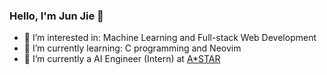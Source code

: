 ### Hello, I'm Jun Jie 👋
- 💬 I’m interested in: Machine Learning and Full-stack Web Development
- 🌱 I’m currently learning: C programming and Neovim
- 🔭 I’m currently a AI Engineer (Intern) at [A*STAR](https://www.a-star.edu.sg)

<!--
**junnjiee16/junnjiee16** is a ✨ _special_ ✨ repository because its `README.md` (this file) appears on your GitHub profile.

Here are some ideas to get you started:

- 🔭 I’m currently working on ...
- 🌱 I’m currently learning ...
- 👯 I’m looking to collaborate on ...
- 🤔 I’m looking for help with ...
- 💬 Ask me about ...
- 📫 How to reach me: ...
- 😄 Pronouns: ...
- ⚡ Fun fact: ...
-->
